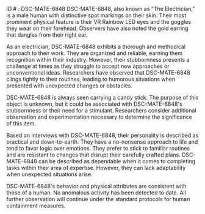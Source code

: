 ID # : DSC-MATE-6848
DSC-MATE-6848, also known as "The Electrician," is a male human with distinctive spot markings on their skin. Their most prominent physical feature is their VR Rainbow LED eyes and the goggles they wear on their forehead. Observers have also noted the gold earring that dangles from their right ear.

As an electrician, DSC-MATE-6848 exhibits a thorough and methodical approach to their work. They are organized and reliable, earning them recognition within their industry. However, their stubbornness presents a challenge at times as they struggle to accept new approaches or unconventional ideas. Researchers have observed that DSC-MATE-6848 clings tightly to their routines, leading to humorous situations when presented with unexpected changes or obstacles.

DSC-MATE-6848 is always seen carrying a candy stick. The purpose of this object is unknown, but it could be associated with DSC-MATE-6848's stubbornness or their need for a stimulant. Researchers consider additional observation and experimentation necessary to determine the significance of this item.

Based on interviews with DSC-MATE-6848, their personality is described as practical and down-to-earth. They have a no-nonsense approach to life and tend to favor logic over emotions. They prefer to stick to familiar routines and are resistant to changes that disrupt their carefully crafted plans. DSC-MATE-6848 can be described as dependable when it comes to completing tasks within their area of expertise. However, they can lack adaptability when unexpected situations arise.

DSC-MATE-6848's behavior and physical attributes are consistent with those of a human. No anomalous activity has been detected to date. All further observation will continue under the standard protocols for human containment measures.
